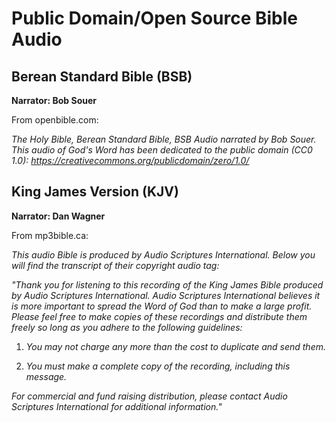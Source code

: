 
# Public Domain/Open Source Bible Audio

## Berean Standard Bible (BSB)
**Narrator: Bob Souer**

From openbible.com:

*The Holy Bible, Berean Standard Bible, BSB Audio narrated by Bob Souer. This audio of God's Word has been dedicated to the public domain (CC0 1.0): https://creativecommons.org/publicdomain/zero/1.0/*

## King James Version (KJV)
**Narrator: Dan Wagner**

From mp3bible.ca:

*This audio Bible is produced by Audio Scriptures International. Below you will find the transcript of their copyright audio tag:*

*"Thank you for listening to this recording of the King James Bible produced by Audio Scriptures International. Audio Scriptures International believes it is more important to spread the Word of God than to make a large profit. Please feel free to make copies of these recordings and distribute them freely so long as you adhere to the following guidelines:*

1. *You may not charge any more than the cost to duplicate and send them.*

2. *You must make a complete copy of the recording, including this message.*

*For commercial and fund raising distribution, please contact Audio Scriptures International for additional information."*